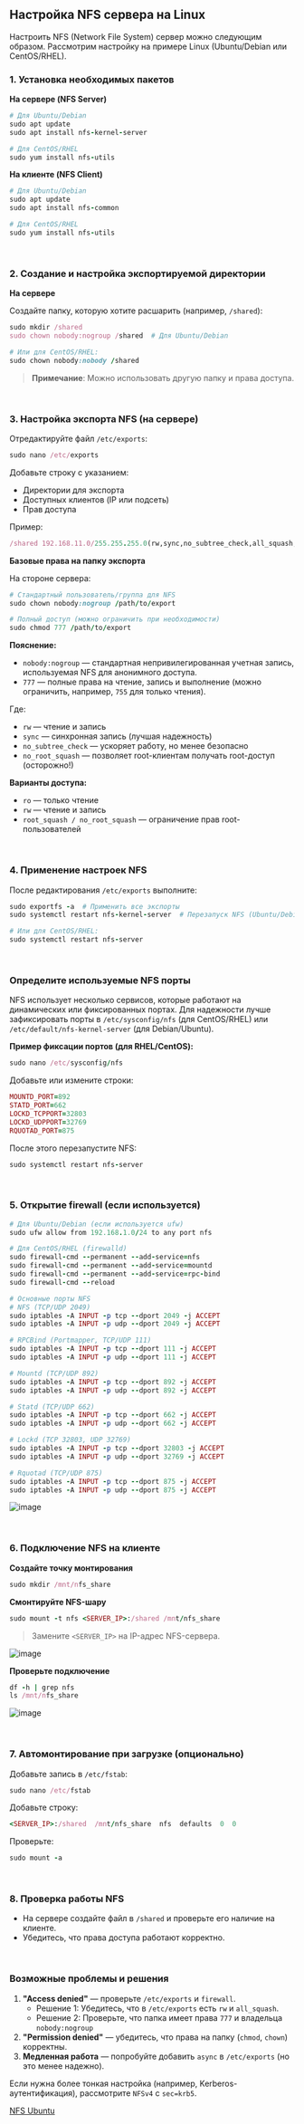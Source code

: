 ## Настройка NFS сервера на Linux

Настроить NFS (Network File System) сервер можно следующим образом. Рассмотрим настройку на примере Linux (Ubuntu/Debian или CentOS/RHEL).


### 1. Установка необходимых пакетов

**На сервере (NFS Server)**

```ruby
# Для Ubuntu/Debian
sudo apt update
sudo apt install nfs-kernel-server

# Для CentOS/RHEL
sudo yum install nfs-utils
```

**На клиенте (NFS Client)**

```ruby
# Для Ubuntu/Debian
sudo apt update
sudo apt install nfs-common

# Для CentOS/RHEL
sudo yum install nfs-utils
```


<br>

### 2. Создание и настройка экспортируемой директории

**На сервере**

Создайте папку, которую хотите расшарить (например, `/shared`):

```ruby
sudo mkdir /shared
sudo chown nobody:nogroup /shared  # Для Ubuntu/Debian

# Или для CentOS/RHEL:
sudo chown nobody:nobody /shared
```

> **Примечание**: Можно использовать другую папку и права доступа.



<br>

### 3. Настройка экспорта NFS (на сервере)

Отредактируйте файл `/etc/exports`:

```ruby
sudo nano /etc/exports
```

Добавьте строку с указанием:

- Директории для экспорта
- Доступных клиентов (IP или подсеть)
- Прав доступа

Пример:

```ruby
/shared 192.168.11.0/255.255.255.0(rw,sync,no_subtree_check,all_squash,anonuid=1000,anongid=1000)
```

**Базовые права на папку экспорта**

На стороне сервера:

```ruby
# Стандартный пользователь/группа для NFS
sudo chown nobody:nogroup /path/to/export

# Полный доступ (можно ограничить при необходимости)
sudo chmod 777 /path/to/export
```

**Пояснение:**

- `nobody:nogroup` — стандартная непривилегированная учетная запись, используемая NFS для анонимного доступа.
- `777` — полные права на чтение, запись и выполнение (можно ограничить, например, `755` для только чтения).

Где:

- `rw` — чтение и запись
- `sync` — синхронная запись (лучшая надежность)
- `no_subtree_check` — ускоряет работу, но менее безопасно
- `no_root_squash` — позволяет root-клиентам получать root-доступ (осторожно!)

**Варианты доступа:**

- `ro` — только чтение
- `rw` — чтение и запись
- `root_squash / no_root_squash` — ограничение прав root-пользователей



<br>

### 4. Применение настроек NFS

После редактирования `/etc/exports` выполните:

```ruby
sudo exportfs -a  # Применить все экспорты
sudo systemctl restart nfs-kernel-server  # Перезапуск NFS (Ubuntu/Debian)

# Или для CentOS/RHEL:
sudo systemctl restart nfs-server
```


<br>

### Определите используемые NFS порты

NFS использует несколько сервисов, которые работают на динамических или фиксированных портах. Для надежности лучше зафиксировать порты в `/etc/sysconfig/nfs` (для CentOS/RHEL) или `/etc/default/nfs-kernel-server` (для Debian/Ubuntu).

**Пример фиксации портов (для RHEL/CentOS):**

```ruby
sudo nano /etc/sysconfig/nfs
```
Добавьте или измените строки:

```ruby
MOUNTD_PORT=892
STATD_PORT=662
LOCKD_TCPPORT=32803
LOCKD_UDPPORT=32769
RQUOTAD_PORT=875
```

После этого перезапустите NFS:

```ruby
sudo systemctl restart nfs-server
```


<br>

### 5. Открытие firewall (если используется)

```ruby
# Для Ubuntu/Debian (если используется ufw)
sudo ufw allow from 192.168.1.0/24 to any port nfs

# Для CentOS/RHEL (firewalld)
sudo firewall-cmd --permanent --add-service=nfs
sudo firewall-cmd --permanent --add-service=mountd
sudo firewall-cmd --permanent --add-service=rpc-bind
sudo firewall-cmd --reload

# Основные порты NFS
# NFS (TCP/UDP 2049)
sudo iptables -A INPUT -p tcp --dport 2049 -j ACCEPT
sudo iptables -A INPUT -p udp --dport 2049 -j ACCEPT

# RPCBind (Portmapper, TCP/UDP 111)
sudo iptables -A INPUT -p tcp --dport 111 -j ACCEPT
sudo iptables -A INPUT -p udp --dport 111 -j ACCEPT

# Mountd (TCP/UDP 892)
sudo iptables -A INPUT -p tcp --dport 892 -j ACCEPT
sudo iptables -A INPUT -p udp --dport 892 -j ACCEPT

# Statd (TCP/UDP 662)
sudo iptables -A INPUT -p tcp --dport 662 -j ACCEPT
sudo iptables -A INPUT -p udp --dport 662 -j ACCEPT

# Lockd (TCP 32803, UDP 32769)
sudo iptables -A INPUT -p tcp --dport 32803 -j ACCEPT
sudo iptables -A INPUT -p udp --dport 32769 -j ACCEPT

# Rquotad (TCP/UDP 875)
sudo iptables -A INPUT -p tcp --dport 875 -j ACCEPT
sudo iptables -A INPUT -p udp --dport 875 -j ACCEPT
```
![image](https://github.com/user-attachments/assets/d6779b75-ced3-44c8-b654-c83d968d321c)




<br>

### 6. Подключение NFS на клиенте

**Создайте точку монтирования**

```ruby
sudo mkdir /mnt/nfs_share
```

**Смонтируйте NFS-шару**

```ruby
sudo mount -t nfs <SERVER_IP>:/shared /mnt/nfs_share
```

> Замените `<SERVER_IP>` на IP-адрес NFS-сервера.

![image](https://github.com/user-attachments/assets/b039e6e9-ee3d-4664-bb04-34f0b2ca0923)


**Проверьте подключение**

```ruby
df -h | grep nfs
ls /mnt/nfs_share
```
![image](https://github.com/user-attachments/assets/41c214e0-1476-4ab5-ba6b-9e6323ef4365)



<br>

### 7. Автомонтирование при загрузке (опционально)

Добавьте запись в `/etc/fstab`:

```ruby
sudo nano /etc/fstab
```

Добавьте строку:

```ruby
<SERVER_IP>:/shared  /mnt/nfs_share  nfs  defaults  0  0
```

Проверьте:

```ruby
sudo mount -a
```



<br>

### 8. Проверка работы NFS

- На сервере создайте файл в `/shared` и проверьте его наличие на клиенте.
- Убедитесь, что права доступа работают корректно.



<br>

### Возможные проблемы и решения

1. **"Access denied"** — проверьте `/etc/exports` и `firewall`.
   - Решение 1: Убедитесь, что в `/etc/exports` есть `rw` и `all_squash`.
   - Решение 2: Проверьте, что папка имеет права `777` и владельца `nobody:nogroup`
3. **"Permission denied"** — убедитесь, что права на папку (`chmod`, `chown`) корректны.
4. **Медленная работа** — попробуйте добавить `async` в `/etc/exports` (но это менее надежно).

Если нужна более тонкая настройка (например, Kerberos-аутентификация), рассмотрите `NFSv4` с `sec=krb5`.


[NFS Ubuntu](https://help.ubuntu.ru/wiki/nfs)
